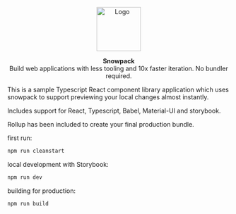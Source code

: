 <p align="center">
  <img alt="Logo" src="https://www.snowpack.dev/img/logo.png" height="100">
</p>

<p align="center">
   <strong>Snowpack</strong><br/> Build web applications with less tooling and 10x faster iteration. No bundler required.
</p>

This is a sample Typescript React component library application which uses snowpack to support previewing your local changes almost instantly. 

Includes support for React, Typescript, Babel, Material-UI and storybook.

Rollup has been included to create your final production bundle.

first run:

```bash
npm run cleanstart
```

local development with Storybook:

```bash
npm run dev
```

building for production:

```bash
npm run build
```


